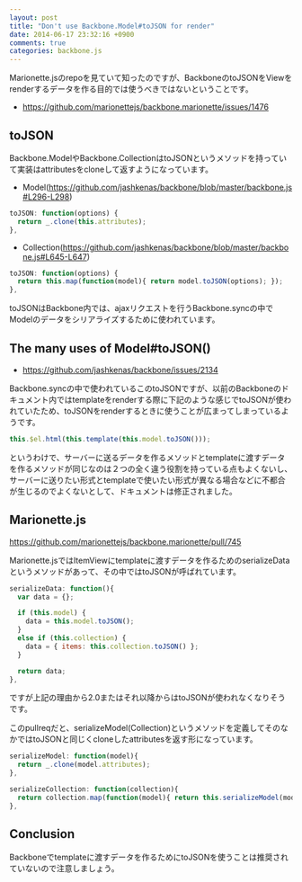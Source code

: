```yaml
---
layout: post
title: "Don't use Backbone.Model#toJSON for render"
date: 2014-06-17 23:32:16 +0900
comments: true
categories: backbone.js
---
```



Marionette.jsのrepoを見ていて知ったのですが、BackboneのtoJSONをViewをrenderするデータを作る目的では使うべきではないということです。

* https://github.com/marionettejs/backbone.marionette/issues/1476

<!-- more -->

## toJSON

Backbone.ModelやBackbone.CollectionはtoJSONというメソッドを持っていて実装はattributesをcloneして返すようになっています。

* Model(https://github.com/jashkenas/backbone/blob/master/backbone.js#L296-L298)

```js
toJSON: function(options) {
  return _.clone(this.attributes);
},
```

* Collection(https://github.com/jashkenas/backbone/blob/master/backbone.js#L645-L647)

```js
toJSON: function(options) {
  return this.map(function(model){ return model.toJSON(options); });
},
```

toJSONはBackbone内では、ajaxリクエストを行うBackbone.syncの中でModelのデータをシリアライズするために使われています。


## The many uses of Model#toJSON()

* https://github.com/jashkenas/backbone/issues/2134

Backbone.syncの中で使われているこのtoJSONですが、以前のBackboneのドキュメント内ではtemplateをrenderする際に下記のような感じでtoJSONが使われていたため、toJSONをrenderするときに使うことが広まってしまっているようです。

```js
this.$el.html(this.template(this.model.toJSON()));
```

というわけで、サーバーに送るデータを作るメソッドとtemplateに渡すデータを作るメソッドが同じなのは２つの全く違う役割を持っている点もよくないし、サーバーに送りたい形式とtemplateで使いたい形式が異なる場合などに不都合が生じるのでよくないとして、ドキュメントは修正されました。


## Marionette.js

https://github.com/marionettejs/backbone.marionette/pull/745

Marionette.jsではItemViewにtemplateに渡すデータを作るためのserializeDataというメソッドがあって、その中ではtoJSONが呼ばれています。

```js
serializeData: function(){
  var data = {};

  if (this.model) {
    data = this.model.toJSON();
  }
  else if (this.collection) {
    data = { items: this.collection.toJSON() };
  }

  return data;
},
```

ですが上記の理由から2.0またはそれ以降からはtoJSONが使われなくなりそうです。

このpullreqだと、serializeModel(Collection)というメソッドを定義してそのなかではtoJSONと同じくcloneしたattributesを返す形になっています。

```js
serializeModel: function(model){
  return _.clone(model.attributes);
},
```

```js
serializeCollection: function(collection){
  return collection.map(function(model){ return this.serializeModel(model); }, this);
},
```

## Conclusion

Backboneでtemplateに渡すデータを作るためにtoJSONを使うことは推奨されていないので注意しましょう。


